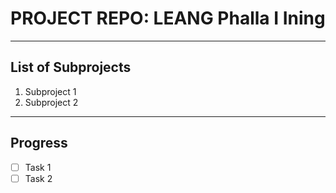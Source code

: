 # PROJECT REPO: LEANG Phalla I Ining

---

## List of Subprojects

1. Subproject 1
2. Subproject 2

---

##  Progress

- [ ] Task 1
- [ ] Task 2
